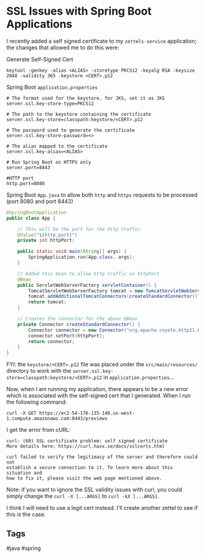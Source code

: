 # SSL Issues with Spring Boot Applications

I recently added a self signed certificate to my `zettels-service` application;
the changes that allowed me to do this were:

Generate Self-Signed Cert
```
keytool -genkey -alias <ALIAS> -storetype PKCS12 -keyalg RSA -keysize 2048 -validity 365 -keystore <CERT>.p12
```

Spring Boot `application.properties`
```
# The format used for the keystore. for JKS, set it as JKS
server.ssl.key-store-type=PKCS12

# The path to the keystore containing the certificate
server.ssl.key-store=classpath:keystore/<CERT>.p12

# The password used to generate the certificate
server.ssl.key-store-password=<>

# The alias mapped to the certificate
server.ssl.key-alias=<ALIAS>

# Run Spring Boot on HTTPS only
server.port=8443

#HTTP port
http.port=8080
```

Spring Boot `App.java` to allow both `http` and `https` requests to be processed
(port 8080 and port 8443)
```java
@SpringBootApplication
public class App {

    // This will be the port for the http traffic
    @Value("${http.port}")
    private int httpPort;

    public static void main(String[] args) {
        SpringApplication.run(App.class, args);
    }

    // Added this bean to allow http traffic on httpPort
    @Bean
    public ServletWebServerFactory servletContainer() {
        TomcatServletWebServerFactory tomcat = new TomcatServletWebServerFactory();
        tomcat.addAdditionalTomcatConnectors(createStandardConnector());
        return tomcat;
    }

    // Creates the connector for the above @Bean
    private Connector createStandardConnector() {
        Connector connector = new Connector("org.apache.coyote.http11.Http11NioProtocol");
        connector.setPort(httpPort);
        return connector;
    }
}
```

FYI: the `keystore/<CERT>.p12` file was placed under the `src/main/resources/`
directory to work with the `server.ssl.key-store=classpath:keystore/<CERT>.p12`
in `application.properties`...

Now, when I am running my application, there appears to be a new error which is
associated with the self-signed cert that I generated. When I run the following
command:
```
curl -X GET https://ec2-54-176-135-148.us-west-1.compute.amazonaws.com:8443/previews
```

I get the error from cURL:
```
curl: (60) SSL certificate problem: self signed certificate
More details here: https://curl.haxx.se/docs/sslcerts.html

curl failed to verify the legitimacy of the server and therefore could not
establish a secure connection to it. To learn more about this situation and
how to fix it, please visit the web page mentioned above.
```

Note: if you want to ignore the SSL validity issues with curl, you could simply
change the `curl -X [...ARGS]` to `curl -kX [...ARGS]`.

I think I will need to use a legit cert instead. I'll create another zettel to
see if this is the case.

## Tags
#java #spring
